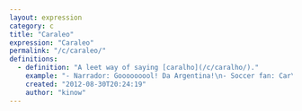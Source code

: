 ```yaml
---
layout: expression
category: c
title: "Caraleo"
expression: "Caraleo"
permalink: "/c/caraleo/"
definitions:
  - definition: "A leet way of saying [caralho](/c/caralho/)."
    example: "- Narrador: Gooooooool! Da Argentina!\n- Soccer fan: Car\u00e1leo!"
    created: "2012-08-30T20:24:19"
    author: "kinow"
---
```

